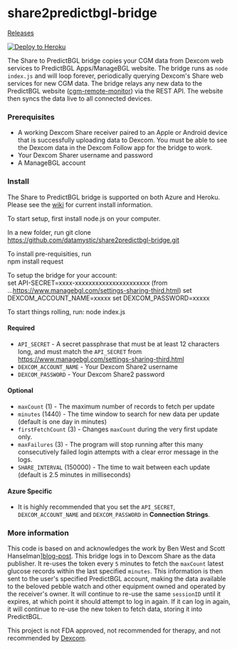 share2predictbgl-bridge
=======================

[Releases][releases]

[![Deploy to Heroku][heroku-img]][heroku-url]

[releases]: https://github.com/datamystic/share2predictbgl-bridge/releases
[heroku-img]: https://www.herokucdn.com/deploy/button.png
[heroku-url]: https://heroku.com/deploy
[c-r-m]: https://github.com/nightscount/cgm-remote-monitor
[wiki]: https://github.com/datamystic/share2predictbgl-bridge/wiki
[dexcom-eula]: http://www.dexcom.com/node/5421
[azure-environment]: https://github.com/projectkudu/kudu/wiki/Azure-runtime-environment
[blog-post]: http://www.hanselman.com/blog/BridgingDexcomShareCGMReceiversAndNightscout.aspx

The Share to PredictBGL bridge copies your CGM data from Dexcom web services to
PredictBGL Apps/ManageBGL website.  The bridge runs as `node index.js` and will loop
forever, periodically querying Dexcom's Share web services for new CGM data.
The bridge relays any new data to the PredictBGL website
([cgm-remote-monitor][c-r-m]) via the REST API.  The website then syncs the
data live to all connected devices.

### Prerequisites

* A working Dexcom Share receiver paired to an Apple or Android device that is
  successfully uploading data to Dexcom.  You must be able to see the Dexcom
  data in the Dexcom Follow app for the bridge to work.
* Your Dexcom Sharer username and password
* A ManageBGL account

### Install

The Share to PredictBGL bridge is supported on both Azure and Heroku.  Please
see the [wiki][wiki] for current install information.

To start setup, first install node.js on your computer.

In a new folder, run
  git clone https://github.com/datamystic/share2predictbgl-bridge.git

To install pre-requisities, run  
  npm install request

To setup the bridge for your account:  
  set API-SECRET=xxxx-xxxxxxxxxxxxxxxxxxxxxx  (from ...https://www.managebgl.com/settings-sharing-third.html)
  set DEXCOM_ACCOUNT_NAME=xxxxx
  set DEXCOM_PASSWORD=xxxxx

To start things rolling, run:
  node index.js

#### Required

* `API_SECRET` - A secret passphrase that must be at least 12 characters long, and must match the `API_SECRET` from https://www.managebgl.com/settings-sharing-third.html
* `DEXCOM_ACCOUNT_NAME` - Your Dexcom Share2 username
* `DEXCOM_PASSWORD` - Your Dexcom Share2 password

#### Optional

* `maxCount` (1) - The maximum number of records to fetch per update
* `minutes` (1440) - The time window to search for new data per update (default is one day in minutes)
* `firstFetchCount` (3) - Changes `maxCount` during the very first update only.
* `maxFailures` (3) - The program will stop running after this many
  consecutively failed login attempts with a clear error message in the logs.
* `SHARE_INTERVAL` (150000) - The time to wait between each update (default is 2.5 minutes in milliseconds)

#### Azure Specific

* It is highly recommended that you set the `API_SECRET`, `DEXCOM_ACCOUNT_NAME` and `DEXCOM_PASSWORD` in **Connection Strings**.

### More information

This code is based on and acknowledges the work by Ben West and 
Scott Hanselman][blog-post]. This bridge logs in to Dexcom
Share as the data publisher.  It re-uses the token every `5` minutes to fetch
the `maxCount` latest glucose records within the last specified `minutes`.
This information is then sent to the user's specified PredictBGL account,
making the data available to the beloved pebble watch and other equipment owned
and operated by the receiver's owner.  It will continue to re-use the same
`sessionID` until it expires, at which point it should attempt to log in again.
If it can log in again, it will continue to re-use the new token to fetch data,
storing it into PredictBGL.

This project is not FDA approved, not recommended for therapy, and not
recommended by [Dexcom][dexcom-eula].

